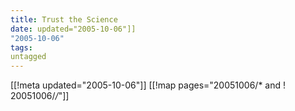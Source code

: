 ```yaml
---
title: Trust the Science
date: updated="2005-10-06"]]
"2005-10-06"
tags:
untagged
---
```

[[!meta updated="2005-10-06"]]
[[!map pages="20051006/* and ! 20051006/*/*"]]
